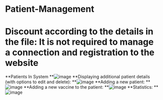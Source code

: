 # Patient-Management

# Discount according to the details in the file: It is not required to manage a connection and registration to the website

**Patients In System
**![image](https://github.com/MichalAbargel/Patient-Management/assets/73194579/98e5f930-9586-463a-beb3-a4735fa5a51a)
**Displaying additional patient details (with options to edit and delete):
**![image](https://github.com/MichalAbargel/Patient-Management/assets/73194579/13c9c698-6705-4af2-9ef7-3407f474261a)
**Adding a new patient:
**![image](https://github.com/MichalAbargel/Patient-Management/assets/73194579/48bcdbb4-9980-4049-9211-8a907811330a)
**Adding a new vaccine to the patient:
**![image](https://github.com/MichalAbargel/Patient-Management/assets/73194579/953051b6-8fea-4dd1-8ac4-82da5b59d10d)
**Statistics:
**![image](https://github.com/MichalAbargel/Patient-Management/assets/73194579/1f1b3b78-af77-444c-968e-f1596cae5750)
